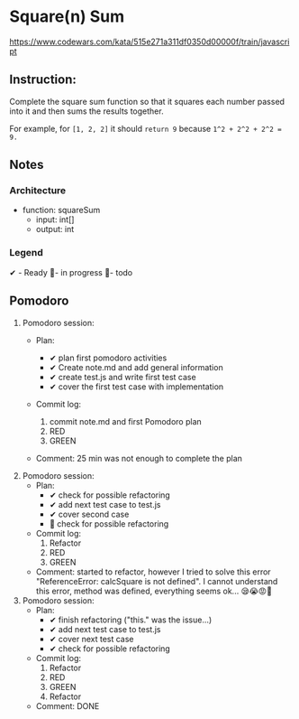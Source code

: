 # Square(n) Sum
https://www.codewars.com/kata/515e271a311df0350d00000f/train/javascript
## Instruction:
Complete the square sum function so that it squares each number passed into it and then sums the results together.

For example, for ```[1, 2, 2]``` it should ```return 9``` because ```1^2 + 2^2 + 2^2 = 9.```


## Notes
### Architecture
* function: squareSum
    * input: int[]
    * output: int
	
### Legend
 ✔ - Ready
 🚧- in progress
 📃- todo
 
## Pomodoro
1. Pomodoro session:
    * Plan:  
        * ✔ plan first pomodoro activities
        * ✔ Create note.md and add general information 
        * ✔ create test.js and write first test case
        * ✔ cover the first test case with implementation

    * Commit log:
        1. commit note.md and first Pomodoro plan
        1. RED
        1. GREEN

    * Comment: 25 min was not enough to complete the plan
1. Pomodoro session:
    * Plan: 
        * ✔ check for possible refactoring
        * ✔ add next test case to test.js
        * ✔ cover second case
        * 🚧 check for possible refactoring
    * Commit log:
        1. Refactor    
        1. RED
        1. GREEN
    * Comment: started to refactor, however I tried to solve this error "ReferenceError: calcSquare is not defined". I cannot understand this error, method was defined, everything seems ok... 😪😭😡💩 
1. Pomodoro session:
    * Plan:
        * ✔ finish refactoring ("this." was the issue...)
        * ✔ add next test case to test.js
        * ✔ cover next test case
        * ✔ check for possible refactoring
    * Commit log:
        1. Refactor 
        1. RED
        1. GREEN
        1. Refactor
    * Comment: DONE